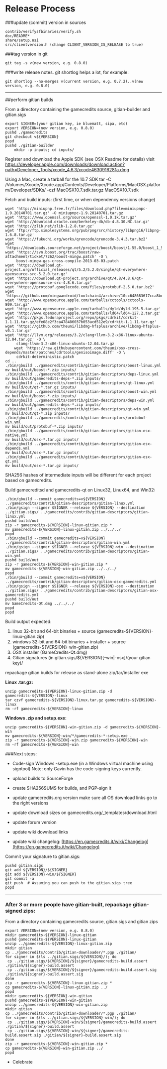 Release Process
====================

###update (commit) version in sources

	contrib/verifysfbinaries/verify.sh
	doc/README*
	share/setup.nsi
	src/clientversion.h (change CLIENT_VERSION_IS_RELEASE to true)

###tag version in git

	git tag -s v(new version, e.g. 0.8.0)

###write release notes. git shortlog helps a lot, for example:

	git shortlog --no-merges v(current version, e.g. 0.7.2)..v(new version, e.g. 0.8.0)

* * *

##perform gitian builds

 From a directory containing the gamecredits source, gitian-builder and gitian.sigs
  
	export SIGNER=(your gitian key, ie bluematt, sipa, etc)
	export VERSION=(new version, e.g. 0.8.0)
	pushd ./gamecredits
	git checkout v${VERSION}
	popd
	pushd ./gitian-builder
        mkdir -p inputs; cd inputs/

 Register and download the Apple SDK (see OSX Readme for details)
	visit https://developer.apple.com/downloads/download.action?path=Developer_Tools/xcode_4.6.3/xcode4630916281a.dmg
 
 Using a Mac, create a tarball for the 10.7 SDK
	tar -C /Volumes/Xcode/Xcode.app/Contents/Developer/Platforms/MacOSX.platform/Developer/SDKs/ -czf MacOSX10.7.sdk.tar.gz MacOSX10.7.sdk

 Fetch and build inputs: (first time, or when dependency versions change)

	wget 'http://miniupnp.free.fr/files/download.php?file=miniupnpc-1.9.20140701.tar.gz' -O miniupnpc-1.9.20140701.tar.gz
	wget 'https://www.openssl.org/source/openssl-1.0.1k.tar.gz'
	wget 'http://download.oracle.com/berkeley-db/db-4.8.30.NC.tar.gz'
	wget 'http://zlib.net/zlib-1.2.8.tar.gz'
	wget 'ftp://ftp.simplesystems.org/pub/png/src/history/libpng16/libpng-1.6.8.tar.gz'
	wget 'https://fukuchi.org/works/qrencode/qrencode-3.4.3.tar.bz2'
	wget 'https://downloads.sourceforge.net/project/boost/boost/1.55.0/boost_1_55_0.tar.bz2'
	wget 'https://svn.boost.org/trac/boost/raw-attachment/ticket/7262/boost-mingw.patch' -O \ 
	     boost-mingw-gas-cross-compile-2013-03-03.patch
	wget 'https://download.qt-project.org/official_releases/qt/5.2/5.2.0/single/qt-everywhere-opensource-src-5.2.0.tar.gz'
	wget 'https://download.qt-project.org/archive/qt/4.8/4.8.6/qt-everywhere-opensource-src-4.8.6.tar.gz'
	wget 'https://protobuf.googlecode.com/files/protobuf-2.5.0.tar.bz2'
	wget 'https://github.com/mingwandroid/toolchain4/archive/10cc648683617cca8bcbeae507888099b41b530c.tar.gz'
	wget 'http://www.opensource.apple.com/tarballs/cctools/cctools-809.tar.gz'
	wget 'http://www.opensource.apple.com/tarballs/dyld/dyld-195.5.tar.gz'
	wget 'http://www.opensource.apple.com/tarballs/ld64/ld64-127.2.tar.gz'
	wget 'http://pkgs.fedoraproject.org/repo/pkgs/cdrkit/cdrkit-1.1.11.tar.gz/efe08e2f3ca478486037b053acd512e9/cdrkit-1.1.11.tar.gz'
	wget 'https://github.com/theuni/libdmg-hfsplus/archive/libdmg-hfsplus-v0.1.tar.gz'
	wget 'http://llvm.org/releases/3.2/clang+llvm-3.2-x86-linux-ubuntu-12.04.tar.gz' -O \
	     clang-llvm-3.2-x86-linux-ubuntu-12.04.tar.gz
        wget 'https://raw.githubusercontent.com/theuni/osx-cross-depends/master/patches/cdrtools/genisoimage.diff' -O \
	     cdrkit-deterministic.patch
	cd ..
	./bin/gbuild ../gamecredits/contrib/gitian-descriptors/boost-linux.yml
	mv build/out/boost-*.zip inputs/
	./bin/gbuild ../gamecredits/contrib/gitian-descriptors/deps-linux.yml
	mv build/out/gamecredits-deps-*.zip inputs/
	./bin/gbuild ../gamecredits/contrib/gitian-descriptors/qt-linux.yml
	mv build/out/qt-*.tar.gz inputs/
	./bin/gbuild ../gamecredits/contrib/gitian-descriptors/boost-win.yml
	mv build/out/boost-*.zip inputs/
	./bin/gbuild ../gamecredits/contrib/gitian-descriptors/deps-win.yml
	mv build/out/gamecredits-deps-*.zip inputs/
	./bin/gbuild ../gamecredits/contrib/gitian-descriptors/qt-win.yml
	mv build/out/qt-*.zip inputs/
	./bin/gbuild ../gamecredits/contrib/gitian-descriptors/protobuf-win.yml
	mv build/out/protobuf-*.zip inputs/
	./bin/gbuild ../gamecredits/contrib/gitian-descriptors/gitian-osx-native.yml
	mv build/out/osx-*.tar.gz inputs/
	./bin/gbuild ../gamecredits/contrib/gitian-descriptors/gitian-osx-depends.yml
	mv build/out/osx-*.tar.gz inputs/
	./bin/gbuild ../gamecredits/contrib/gitian-descriptors/gitian-osx-qt.yml
	mv build/out/osx-*.tar.gz inputs/

 SHA256 hashes of intermediate inputs will be different for each project based on gamecredits.
 
 Build gamecreditsd and gamecredits-qt on Linux32, Linux64, and Win32:
  
	./bin/gbuild --commit gamecredits=v${VERSION} ../gamecredits/contrib/gitian-descriptors/gitian-linux.yml
	./bin/gsign --signer $SIGNER --release ${VERSION} --destination ../gitian.sigs/ ../gamecredits/contrib/gitian-descriptors/gitian-linux.yml
	pushd build/out
	zip -r gamecredits-${VERSION}-linux-gitian.zip *
	mv gamecredits-${VERSION}-linux-gitian.zip ../../../
	popd
	./bin/gbuild --commit gamecredits=v${VERSION} ../gamecredits/contrib/gitian-descriptors/gitian-win.yml
	./bin/gsign --signer $SIGNER --release ${VERSION}-win --destination ../gitian.sigs/ ../gamecredits/contrib/gitian-descriptors/gitian-win.yml
	pushd build/out
	zip -r gamecredits-${VERSION}-win-gitian.zip *
	mv gamecredits-${VERSION}-win-gitian.zip ../../../
	popd
    ./bin/gbuild --commit gamecredits=v${VERSION} ../gamecredits/contrib/gitian-descriptors/gitian-osx-gamecredits.yml
    ./bin/gsign --signer $SIGNER --release ${VERSION}-osx --destination ../gitian.sigs/ ../gamecredits/contrib/gitian-descriptors/gitian-osx-gamecredits.yml
	pushd build/out
	mv GameCredits-Qt.dmg ../../../
	popd
	popd

  Build output expected:

  1. linux 32-bit and 64-bit binaries + source (gamecredits-${VERSION}-linux-gitian.zip)
  2. windows 32-bit and 64-bit binaries + installer + source (gamecredits-${VERSION}-win-gitian.zip)
  3. OSX installer (GameCredits-Qt.dmg)
  4. Gitian signatures (in gitian.sigs/${VERSION}[-win|-osx]/(your gitian key)/

repackage gitian builds for release as stand-alone zip/tar/installer exe

**Linux .tar.gz:**

	unzip gamecredits-${VERSION}-linux-gitian.zip -d gamecredits-${VERSION}-linux
	tar czvf gamecredits-${VERSION}-linux.tar.gz gamecredits-${VERSION}-linux
	rm -rf gamecredits-${VERSION}-linux

**Windows .zip and setup.exe:**

	unzip gamecredits-${VERSION}-win-gitian.zip -d gamecredits-${VERSION}-win
	mv gamecredits-${VERSION}-win/*/gamecredits-*-setup.exe .
	zip -r gamecredits-${VERSION}-win.zip gamecredits-${VERSION}-win
	rm -rf gamecredits-${VERSION}-win

###Next steps:

* Code-sign Windows -setup.exe (in a Windows virtual machine using signtool)
 Note: only Gavin has the code-signing keys currently.

* upload builds to SourceForge

* create SHA256SUMS for builds, and PGP-sign it

* update gamecredits.org version
  make sure all OS download links go to the right versions
  
* update download sizes on gamecredits.org/_templates/download.html

* update forum version

* update wiki download links

* update wiki changelog: [https://en.gamecredits.it/wiki/Changelog](https://en.gamecredits.it/wiki/Changelog)

Commit your signature to gitian.sigs:

	pushd gitian.sigs
	git add ${VERSION}/${SIGNER}
	git add ${VERSION}-win/${SIGNER}
	git commit -a
	git push  # Assuming you can push to the gitian.sigs tree
	popd

-------------------------------------------------------------------------

### After 3 or more people have gitian-built, repackage gitian-signed zips:

From a directory containing gamecredits source, gitian.sigs and gitian zips

	export VERSION=(new version, e.g. 0.8.0)
	mkdir gamecredits-${VERSION}-linux-gitian
	pushd gamecredits-${VERSION}-linux-gitian
	unzip ../gamecredits-${VERSION}-linux-gitian.zip
	mkdir gitian
	cp ../gamecredits/contrib/gitian-downloader/*.pgp ./gitian/
	for signer in $(ls ../gitian.sigs/${VERSION}/); do
	 cp ../gitian.sigs/${VERSION}/${signer}/gamecredits-build.assert ./gitian/${signer}-build.assert
	 cp ../gitian.sigs/${VERSION}/${signer}/gamecredits-build.assert.sig ./gitian/${signer}-build.assert.sig
	done
	zip -r gamecredits-${VERSION}-linux-gitian.zip *
	cp gamecredits-${VERSION}-linux-gitian.zip ../
	popd
	mkdir gamecredits-${VERSION}-win-gitian
	pushd gamecredits-${VERSION}-win-gitian
	unzip ../gamecredits-${VERSION}-win-gitian.zip
	mkdir gitian
	cp ../gamecredits/contrib/gitian-downloader/*.pgp ./gitian/
	for signer in $(ls ../gitian.sigs/${VERSION}-win/); do
	 cp ../gitian.sigs/${VERSION}-win/${signer}/gamecredits-build.assert ./gitian/${signer}-build.assert
	 cp ../gitian.sigs/${VERSION}-win/${signer}/gamecredits-build.assert.sig ./gitian/${signer}-build.assert.sig
	done
	zip -r gamecredits-${VERSION}-win-gitian.zip *
	cp gamecredits-${VERSION}-win-gitian.zip ../
	popd



- Celebrate 
